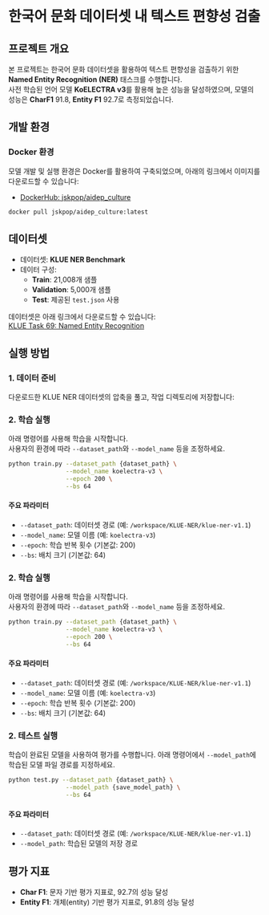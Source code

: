 # 한국어 문화 데이터셋 내 텍스트 편향성 검출

## 프로젝트 개요
본 프로젝트는 한국어 문화 데이터셋을 활용하여 텍스트 편향성을 검출하기 위한 **Named Entity Recognition (NER)** 태스크를 수행합니다.  
사전 학습된 언어 모델 **KoELECTRA v3**를 활용해 높은 성능을 달성하였으며, 모델의 성능은 **CharF1** 91.8, **Entity F1** 92.7로 측정되었습니다.



## 개발 환경
### Docker 환경
모델 개발 및 실행 환경은 Docker를 활용하여 구축되었으며, 아래의 링크에서 이미지를 다운로드할 수 있습니다:
- [DockerHub: jskpop/aidep_culture](https://hub.docker.com/repository/docker/jskpop/aidep_culture/general)

```bash
docker pull jskpop/aidep_culture:latest
```

## 데이터셋
- 데이터셋: **KLUE NER Benchmark**
- 데이터 구성:
  - **Train**: 21,008개 샘플
  - **Validation**: 5,000개 샘플
  - **Test**: 제공된 `test.json` 사용

데이터셋은 아래 링크에서 다운로드할 수 있습니다:  
[KLUE Task 69: Named Entity Recognition](https://klue-benchmark.com/tasks/69/overview/description)




## 실행 방법
### 1. 데이터 준비
다운로드한 KLUE NER 데이터셋의 압축을 풀고, 작업 디렉토리에 저장합니다:



### 2. 학습 실행
아래 명령어를 사용해 학습을 시작합니다.  
사용자의 환경에 따라 `--dataset_path`와 `--model_name` 등을 조정하세요.

```bash
python train.py --dataset_path {dataset_path} \
                --model_name koelectra-v3 \
                --epoch 200 \
                --bs 64
```
#### 주요 파라미터
- `--dataset_path`: 데이터셋 경로 (예: `/workspace/KLUE-NER/klue-ner-v1.1`)
- `--model_name`: 모델 이름 (예: `koelectra-v3`)
- `--epoch`: 학습 반복 횟수 (기본값: 200)
- `--bs`: 배치 크기 (기본값: 64)

### 2. 학습 실행
아래 명령어를 사용해 학습을 시작합니다.  
사용자의 환경에 따라 `--dataset_path`와 `--model_name` 등을 조정하세요.

```bash
python train.py --dataset_path {dataset_path} \
                --model_name koelectra-v3 \
                --epoch 200 \
                --bs 64
```
#### 주요 파라미터
- `--dataset_path`: 데이터셋 경로 (예: `/workspace/KLUE-NER/klue-ner-v1.1`)
- `--model_name`: 모델 이름 (예: `koelectra-v3`)
- `--epoch`: 학습 반복 횟수 (기본값: 200)
- `--bs`: 배치 크기 (기본값: 64)

### 2. 테스트 실행
학습이 완료된 모델을 사용하여 평가를 수행합니다.
아래 명령어에서 `--model_path`에 학습된 모델 파일 경로를 지정하세요.

```bash
python test.py --dataset_path {dataset_path} \
                --model_path {save_model_path} \
                --bs 64
```
#### 주요 파라미터
- `--dataset_path`: 데이터셋 경로 (예: `/workspace/KLUE-NER/klue-ner-v1.1`)
- `--model_path`: 학습된 모델의 저장 경로


## 평가 지표
- **Char F1**: 문자 기반 평가 지표로, 92.7의 성능 달성
- **Entity F1**: 개체(entity) 기반 평가 지표로, 91.8의 성능 달성